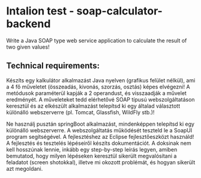 # Intalion test - soap-calculator-backend

Write a Java SOAP type web service application to calculate the result of two given values!

## Technical requirements:

Készíts egy kalkulátor alkalmazást Java nyelven (grafikus felület nélkül), ami a 4 fő műveletet (összeadás, kivonás, szorzás, osztás) képes elvégezni!
A metódusok paraméterül kapják a 2 operandust, és visszaadják a művelet eredményét.
A műveleteket tedd elérhetővé SOAP típusú webszolgáltatáson keresztül és az elkészült alkalmazást telepítsd ki egy általad választott különálló webszerverre (pl. Tomcat, Glassfish, WildFly stb.)!

Ne használj pusztán springBoot alkalmazást, mindenképpen telepítsd ki egy különálló webszerverre.
A webszolgáltatás működését teszteld le a SoapUI program segítségével. 
A fejlesztéshez az Eclipse fejlesztőeszközt használd!  
A fejlesztés és tesztelés lépéseiről készíts dokumentációt. A doksinak nem kell hosszúnak lennie, inkább egy step-by-step leírás legyen, amiben bemutatod, hogy milyen lépéseken keresztül sikerült megvalósítani a feladatot (screen shotokkal), illetve mi okozott problémát, és hogyan sikerült azt megoldani.
